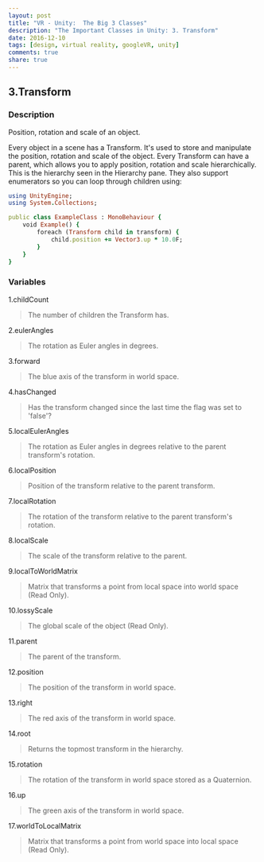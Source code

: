 ```yaml
---
layout: post
title: "VR - Unity:  The Big 3 Classes"
description: "The Important Classes in Unity: 3. Transform"
date: 2016-12-10
tags: [design, virtual reality, googleVR, unity]
comments: true
share: true
---
```


## 3.Transform 

### Description

Position, rotation and scale of an object.

Every object in a scene has a Transform. 
It's used to store and manipulate the position, rotation and scale of the object. 
Every Transform can have a parent, which allows you to apply position, 
rotation and scale hierarchically. 
This is the hierarchy seen in the Hierarchy pane. 
They also support enumerators so you can loop through children using:

```ruby
using UnityEngine;
using System.Collections;

public class ExampleClass : MonoBehaviour {
    void Example() {
        foreach (Transform child in transform) {
            child.position += Vector3.up * 10.0F;
        }
    }
}
```
### Variables

1.childCount

> The number of children the Transform has.

2.eulerAngles

> The rotation as Euler angles in degrees.

3.forward	

> The blue axis of the transform in world space.

4.hasChanged	

> Has the transform changed since the last time the flag was set to 'false'?

5.localEulerAngles	

> The rotation as Euler angles in degrees relative to the parent transform's rotation.

6.localPosition	

> Position of the transform relative to the parent transform.

7.localRotation	

> The rotation of the transform relative to the parent transform's rotation.

8.localScale	

> The scale of the transform relative to the parent.

9.localToWorldMatrix	

> Matrix that transforms a point from local space into world space (Read Only).

10.lossyScale	

> The global scale of the object (Read Only).

11.parent	

> The parent of the transform.

12.position	

> The position of the transform in world space.

13.right	

> The red axis of the transform in world space.

14.root	

> Returns the topmost transform in the hierarchy.

15.rotation	

> The rotation of the transform in world space stored as a Quaternion.

16.up	

> The green axis of the transform in world space.

17.worldToLocalMatrix	

> Matrix that transforms a point from world space into local space (Read Only).

